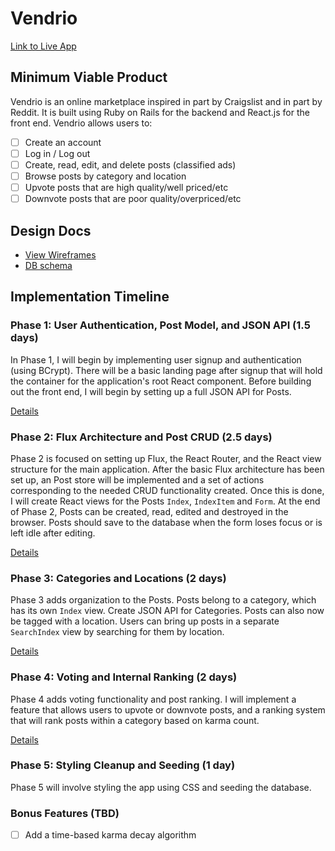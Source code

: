 # Vendrio

[Link to Live App][heroku]

[heroku]: http://www.vendrio.it

## Minimum Viable Product

Vendrio is an online marketplace inspired in part by Craigslist and in part by Reddit. It is built using Ruby on Rails for the backend and React.js for the front end. Vendrio allows users to:

<!-- This is a Markdown checklist. Use it to keep track of your progress! -->

- [ ] Create an account
- [ ] Log in / Log out
- [ ] Create, read, edit, and delete posts (classified ads)
- [ ] Browse posts by category and location
- [ ] Upvote posts that are high quality/well priced/etc
- [ ] Downvote posts that are poor quality/overpriced/etc

## Design Docs
* [View Wireframes][view]
* [DB schema][schema]

[view]: ./docs/views.md
[schema]: ./docs/schema.md

## Implementation Timeline

### Phase 1: User Authentication, Post Model, and JSON API (1.5 days)

In Phase 1, I will begin by implementing user signup and authentication (using BCrypt). There will be a basic landing page after signup that will hold the container for the application's root React component. Before building out the front end, I will begin by setting up a full JSON API for Posts.

[Details][phase-one]

### Phase 2: Flux Architecture and Post CRUD (2.5 days)

Phase 2 is focused on setting up Flux, the React Router, and the React view structure for the main application. After the basic Flux architecture has been set up, an Post store will be implemented and a set of actions corresponding to the needed CRUD functionality created. Once this is done, I will create React views for the Posts `Index`, `IndexItem` and `Form`. At the end of Phase 2, Posts can be created, read, edited and destroyed in the browser. Posts should save to the database when the form loses focus or is left idle after editing.

[Details][phase-two]

### Phase 3: Categories and Locations (2 days)

Phase 3 adds organization to the Posts. Posts belong to a category, which has its own `Index` view. Create JSON API for Categories. Posts can also now be tagged with a location. Users can bring up posts in a separate `SearchIndex` view by searching for them by location.

[Details][phase-three]

### Phase 4: Voting and Internal Ranking (2 days)

Phase 4 adds voting functionality and post ranking. I will implement a feature that allows users to upvote or downvote posts, and a ranking system that will rank posts within a category based on karma count.

[Details][phase-four]

### Phase 5: Styling Cleanup and Seeding (1 day)

Phase 5 will involve styling the app using CSS and seeding the database.

### Bonus Features (TBD)
- [ ] Add a time-based karma decay algorithm

[phase-one]: ./docs/phases/phase1.md
[phase-two]: ./docs/phases/phase2.md
[phase-three]: ./docs/phases/phase3.md
[phase-four]: ./docs/phases/phase4.md
